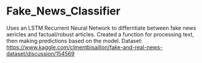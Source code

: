 # Fake_News_Classifier
Uses an LSTM Recurrent Neural Network to differntiate between fake news aericles and factual/robust articles.
Created a function for processing text, then making predictions based on the model.
Dataset: https://www.kaggle.com/clmentbisaillon/fake-and-real-news-dataset/discussion/154569
